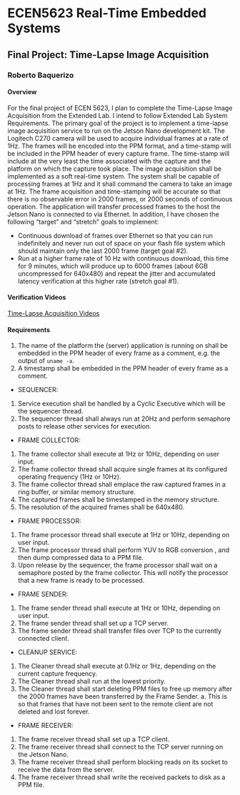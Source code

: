 # ECEN5623 Real-Time Embedded Systems
## Final Project: Time-Lapse Image Acquisition
### Roberto Baquerizo

#### Overview
For the final project of ECEN 5623, I plan to complete the Time-Lapse Image Acquisition from the Extended Lab. I intend to follow Extended Lab System Requirements. The primary goal of the project is to implement a time-lapse image acquisition service to run on the Jetson Nano development kit. The Logitech C270 camera will be used to acquire individual frames at a rate of 1Hz. The frames will be encoded into the PPM format, and a time-stamp will be included in the PPM header of every capture frame. The time-stamp will include at the very least the time associated with the capture and the platform on which the capture took place.
The image acquisition shall be implemented as a soft real-time system. The system shall be capable of processing frames at 1Hz and it shall command the camera to take an image at 1Hz. The frame acquisition and time-stamping will be accurate so that there is no observable error in 2000 frames, or 2000 seconds of continuous operation. The application will transfer processed frames to the host the Jetson Nano is connected to via Ethernet.
In addition, I have chosen the following “target” and “stretch” goals to implement:
* Continuous download of frames over Ethernet so that you can run indefinitely and never run out of space on your flash file system which should maintain only the last 2000 frame (target goal #2).
* Run at a higher frame rate of 10 Hz with continuous download, this time for 9 minutes, which will produce up to 6000 frames (about 6GB uncompressed for 640x480) and repeat the jitter and accumulated latency verification at this higher rate (stretch goal #1).

#### Verification Videos
[Time-Lapse Acquisition Videos](./videos)
#### Requirements
1. The name of the platform the (server) application is running on shall be embedded in the PPM header of every frame as a comment, e.g. the output of `uname -a`.
2. A timestamp shall be embedded in the PPM header of every frame as a comment.
* SEQUENCER:
1.	Service execution shall be handled by a Cyclic Executive which will be the sequencer thread.
2.	The sequencer thread shall always run at 20Hz and perform semaphore posts to release other services for execution.
* FRAME COLLECTOR:
1.	The frame collector shall execute at 1Hz or 10Hz, depending on user input.
2.	The frame collector thread shall acquire single frames at its configured operating frequency (1Hz or 10Hz).
3.	The frame collector thread shall emplace the raw captured frames in a ring buffer, or similar memory structure.
4.	The captured frames shall be timestamped in the memory structure.
5.	The resolution of the acquired frames shall be 640x480.
* FRAME PROCESSOR:
1.	The frame processor thread shall execute at 1Hz or 10Hz, depending on user input.
2.	The frame processor thread shall perform YUV to RGB conversion , and then dump compressed data to a PPM file.
3.	Upon release by the sequencer, the frame processor shall wait on a semaphore posted by the frame collector. This will notify the processor that a new frame is ready to be processed.
* FRAME SENDER:
1.	The frame sender thread shall execute at 1Hz or 10Hz, depending on user input.
2.	The frame sender thread shall set up a TCP server.
3.	The frame sender thread shall transfer files over TCP to the currently connected client.
* CLEANUP SERVICE:
1.	The Cleaner thread shall execute at 0.1Hz or 1Hz, depending on the current capture frequency.
2.	The Cleaner thread shall run at the lowest priority.
3.	The Cleaner thread shall start deleting PPM files to free up memory after the 2000 frames have been transferred by the Frame Sender.
a.	This is so that frames that have not been sent to the remote client are not deleted and lost forever.
* FRAME RECEIVER:
1.	The frame receiver thread shall set up a TCP client.
2.	The frame receiver thread shall connect to the TCP server running on the Jetson Nano.
3.	The frame receiver thread shall perform blocking reads on its socket to receive the data from the server.
4.	The frame receiver thread shall write the received packets to disk as a PPM file.